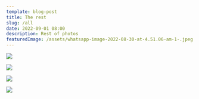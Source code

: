 ```yaml
---
template: blog-post
title: The rest
slug: /all
date: 2022-09-01 08:00
description: Rest of photos
featuredImage: /assets/whatsapp-image-2022-08-30-at-4.51.06-am-1-.jpeg
---
```

![](/assets/whatsapp-image-2022-08-30-at-4.59.30-am.jpeg)

![](/assets/whatsapp-image-2022-08-30-at-4.51.06-am.jpeg)

![](/assets/cliff-edge.jpeg)

![](/assets/whatsapp-image-2022-08-30-at-8.18.52-am.jpeg)